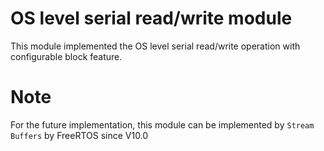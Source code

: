 # OS level serial read/write module
This module implemented the OS level serial read/write operation with configurable block feature. 

# Note
For the future implementation, this module can be implemented by `Stream Buffers` by FreeRTOS since V10.0
